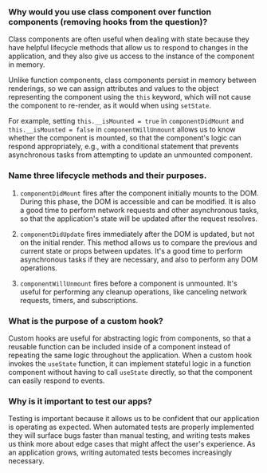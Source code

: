 ###  Why would you use class component over function components (removing hooks from the question)?
Class components are often useful when dealing with state because they have helpful lifecycle methods that allow us to respond to changes in the application, and they also give us access to the instance of the component in memory.

Unlike function components, class components persist in memory between renderings, so we can assign attributes and values to the object representing the component using the `this` keyword, which will not cause the component to re-render, as it would when using `setState`.

For example, setting `this.__isMounted = true` in `componentDidMount` and `this.__isMounted = false` in `componentWillUnmount` allows us to know whether the component is mounted, so that the component's logic can respond appropriately, e.g., with a conditional statement that prevents asynchronous tasks from attempting to update an unmounted component.

### Name three lifecycle methods and their purposes.
1. `componentDidMount` fires after the component initially mounts to the DOM. During this phase, the DOM is accessible and can be modified. It is also a good time to perform network requests and other asynchronous tasks, so that the application's state will be updated after the request resolves.
 
2. `componentDidUpdate` fires immediately after the DOM is updated, but not on the initial render. This method allows us to compare the previous and current state or props between updates. It's a good time to perform asynchronous tasks if they are necessary, and also to perform any DOM operations.

3. `componentWillUnmount` fires before a component is unmounted. It's useful for performing any cleanup operations, like canceling network requests, timers, and subscriptions.

### What is the purpose of a custom hook?
Custom hooks are useful for abstracting logic from components, so that a reusable function can be included inside of a component instead of repeating the same logic throughout the application. When a custom hook invokes the `useState` function, it can implement stateful logic in a function component without having to call `useState` directly, so that the component can easily respond to events.

### Why is it important to test our apps?
Testing is important because it allows us to be confident that our application is operating as expected. When automated tests are properly implemented they will surface bugs faster than manual testing, and writing tests makes us think more about edge cases that might affect the user's experience. As an application grows, writing automated tests becomes increasingly necessary.